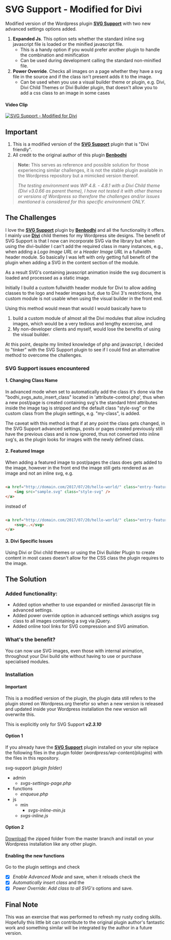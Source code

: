 # SVG Support - Modified for Divi

Modified version of the Wordpress plugin [**SVG Support**](https://wordpress.org/plugins/svg-support/) with two new advanced settings options added.

1. **Expanded Js**. This option sets whether the standard inline svg javascript file is loaded or the minified javascript file. 
    * This is a handy option if you would prefer another plugin to handle the combination and minification 
    * Can be used during development calling the standard non-minified file.
1. **Power Override**. Checks all images on a page whether they have a svg file in the source and if the class isn't present adds it to the image.
    * Can be used when you use a visual builder theme or plugin, e.g. Divi, Divi Child Themes or Divi Builder plugin, that doesn't allow you to add a css class to an image in some cases

#### Video Clip

[![SVG Support - Modified for Divi](http://img.youtube.com/vi/pq4xPs0nPzY/0.jpg)](http://www.youtube.com/watch?v=pq4xPs0nPzY)

## Important

1. This is a modified version of the [**SVG Support**](https://wordpress.org/plugins/svg-support/) plugin that is "Divi friendly".
1. All credit to the original author of this plugin [**Benbodhi**](https://github.com/benbodhi)

> **Note:** This serves as reference and possible solution for those experiencing similar challenges, it is not the stable plugin available in the Wordpress repository but a mimicked version thereof.
>
> *The testing environment was WP 4.8. - 4.8.1 with a Divi Child theme (Divi v3.0.66 as parent theme), I have not tested it with other themes or versions of Wordpress so therefore the challenges and/or issues mentioned is considered for this specific environment ONLY.*

## The Challenges

I love the [**SVG Support**](https://wordpress.org/plugins/svg-support/) plugin by [**Benbodhi**](https://github.com/benbodhi) and all the functionality it offers. I mainly use [**Divi**](http://www.elegantthemes.com) child themes for my Wordpress site designs. The benefit of SVG Support is that I now can incorporate SVG via the library but when using the divi-builder I can't add the required class in many instances, e.g., when adding a *Logo Image URL* or a *Header Image URL* in a fullwidth header module. So basically I was left with only getting full benefit of the plugin when adding a SVG in the content section of the module.

As a result SVG's containing javascript animation inside the svg document is loaded and processed as a static image.

Initially I build a custom fullwidth header module for Divi to allow adding classes to the logo and header images but, due to Divi 3's restrictions, the custom module is not usable when using the visual builder in the front end.

Using this method would mean that would I would basically have to

1. build a custom module of almost all the Divi modules that allow including images, which would be a very tedious and lengthy excercise, and
1. My non-developer clients and myself, would lose the benefits of using the visual builder.

At this point, despite my limited knowledge of php and javascript, I decided to "tinker" with the SVG Support plugin to see if I could find an alternative method to overcome the challenges.

### SVG Support issues encountered

#### 1. Changing Class Name

In advanced mode when set to automatically add the class it's done via the "bodhi_svgs_auto_insert_class" located in 'attribute-control.php', thus when a new post/page is created containing svg's the standard html attributes inside the image tag is stripped and the default class "style-svg" or the custom class from the plugin settings, e.g. "my-class", is added.

The caveat with this method is that if at any point the class gets changed, in the SVG Support advanced settings, posts or pages created previously still have the previous class and is now ignored, thus not converted into inline svg's, as the plugin looks for images with the newly defined class.

#### 2. Featured Image

When adding a featured image to post/pages the class does gets added to the image, however in the front end the image still gets rendered as an image and not an inline svg, 
e.g. 

``` html

<a href="http://domain.com/2017/07/20/hello-world/" class="entry-featured-image-url">
    <img src="sample.svg" class="style-svg" />
</a> 

```

instead of

``` html

<a href="http://domain.com/2017/07/20/hello-world/" class="entry-featured-image-url">
    <svg>..</svg>
</a>

```

#### 3. Divi Specific Issues

Using Divi or Divi child themes or using the Divi Builder Plugin to create content in most cases doesn't allow for the CSS class the plugin requires to the image.

## The Solution

### Added functionality:

* Added option whether to use expanded or minified Javascript file in advanced settings.
* Added power override option in advanced settings which assigns svg class to all images containing a svg via jQuery.
* Added online tool links for SVG compression and SVG animation.

### What's the benefit?

You can now use SVG images, even those with internal animation, throughout your Divi build site without having to use or purchase specialised modules.

### Installation

#### Important

This is a modified version of the plugin, the plugin data still refers to the plugin stored on Wordpress.org therefor so when a new version is released and updated inside your Wordpress installation the new version will overwrite this.

This is explicitly only for SVG Support _**v2.3.10**_

#### Option 1

If you already have the [**SVG Support**](https://wordpress.org/plugins/svg-support/) plugin installed on your site replace the following files in the plugin folder (*wordpress/wp-content/plugins*) with the files in this repository.

svg-support *(plugin folder)*

* admin
  * *svgs-settings-page.php*
* functions
  * *enqueue.php*
* js
  * min
    * *svgs-inline-min.js*
  * *svgs-inline.js*

#### Option 2

[Download](https://github.com/ipokkel/svg-support/archive/master.zip) the zipped folder from the master branch and install on your Wordpress installation like any other plugin.

#### Enabling the new functions

Go to the plugin settings and check

- [x] *Enable Advanced Mode* and save, when it reloads check the 
- [x] *Automatically insert class* and the 
- [x] *Power Override: Add class to all SVG's* options and save.

## Final Note

This was an exercise that was performed to refresh my rusty coding skills. Hopefully this little bit can contribute to the original plugin author's fantastic work and something similar will be integrated by the author in a future version.
